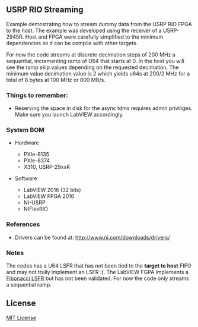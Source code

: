 ## USRP RIO Streaming

Example demostrating how to stream dummy data from the USRP RIO FPGA to the host. The example
was developed using the receiver of a USRP-2945R. Host and FPGA were carefully simplified to
the minimum dependencies so it can be compile with other targets.

For now the code streams at discrete decimation steps of 200 MHz a sequential, incrementing
ramp of U64 that starts at 0. In the host you will see the ramp skip values depending on the
requested decimation. The minimum value decimation value is 2 which yields u64s at 200/2 MHz
for a total of 8 bytes at 100 MHz or 800 MB/s.

### Things to remember:
* Reserving the space in disk for the async tdms requires admin priviliges. Make sure you launch
LabVIEW accordingly.

### System BOM
* Hardware
	- PXIe-8135
	- PXIe-8374
	- X310, USRP-29xxR

* Software
	- LabVIEW 2016 (32 bits)
	- LabVIEW FPGA 2016
	- NI-USRP
	- NIFlexRIO

### References
* Drivers can be found at: http://www.ni.com/downloads/drivers/

### Notes
The codes has a U64 LSFR that has not been tied to the **target to host** FIFO and
may not trully implement an LSFR :). The LabVIEW FGPA implements a [Fibonacci LSFR](https://en.wikipedia.org/wiki/Linear-feedback_shift_register#Fibonacci_LFSRs) but  has not been validated. For now the code only
streams a sequential ramp. 

## License
[MIT License](https://github.com/NISystemsEngineering/USRP-RIO-Streaming/blob/master/LICENSE.md)
